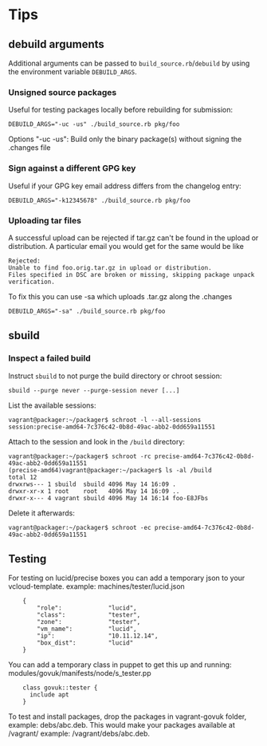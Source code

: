 # Tips

## debuild arguments

Additional arguments can be passed to `build_source.rb`/`debuild` by using
the environment variable `DEBUILD_ARGS`.

### Unsigned source packages

Useful for testing packages locally before rebuilding for submission:
```
DEBUILD_ARGS="-uc -us" ./build_source.rb pkg/foo
```
Options "-uc -us": Build only the binary package(s) without signing the .changes file

### Sign against a different GPG key

Useful if your GPG key email address differs from the changelog entry:
```
DEBUILD_ARGS="-k12345678" ./build_source.rb pkg/foo
```

### Uploading tar files

A successful upload can be rejected if tar.gz can't be found in the
upload or distribution. A particular email you would get for the same
would be like

    Rejected:
    Unable to find foo.orig.tar.gz in upload or distribution.
    Files specified in DSC are broken or missing, skipping package unpack verification.

To fix this you can use -sa which uploads .tar.gz along the .changes
```
DEBUILD_ARGS="-sa" ./build_source.rb pkg/foo
```


## sbuild

### Inspect a failed build

Instruct `sbuild` to not purge the build directory or chroot session:
```
sbuild --purge never --purge-session never [...]
```

List the available sessions:
```
vagrant@packager:~/packager$ schroot -l --all-sessions
session:precise-amd64-7c376c42-0b8d-49ac-abb2-0dd659a11551
```

Attach to the session and look in the `/build` directory:
```
vagrant@packager:~/packager$ schroot -rc precise-amd64-7c376c42-0b8d-49ac-abb2-0dd659a11551
(precise-amd64)vagrant@packager:~/packager$ ls -al /build
total 12
drwxrws--- 1 sbuild  sbuild 4096 May 14 16:09 .
drwxr-xr-x 1 root    root   4096 May 14 16:09 ..
drwxr-x--- 4 vagrant sbuild 4096 May 14 16:14 foo-E8JFbs
```

Delete it afterwards:
```
vagrant@packager:~/packager$ schroot -ec precise-amd64-7c376c42-0b8d-49ac-abb2-0dd659a11551
```

## Testing

For testing on lucid/precise boxes you can add a temporary json to your vcloud-template.
example: machines/tester/lucid.json

        {
            "role":             "lucid",
            "class":            "tester",
            "zone":             "tester",
            "vm_name":          "lucid",
            "ip":               "10.11.12.14",
            "box_dist":         "lucid"
        }

You can add a temporary class in puppet to get this up and running: modules/govuk/manifests/node/s_tester.pp

        class govuk::tester {
          include apt
        }

To test and install packages, drop the packages in vagrant-govuk folder, example: debs/abc.deb. This would
make your packages available at /vagrant/<path> example: /vagrant/debs/abc.deb.
